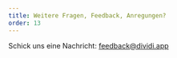 ```yaml
---
title: Weitere Fragen, Feedback, Anregungen?
order: 13
---
```


Schick uns eine Nachricht: [feedback@dividi.app](mailto:feedback@dividi.app)
